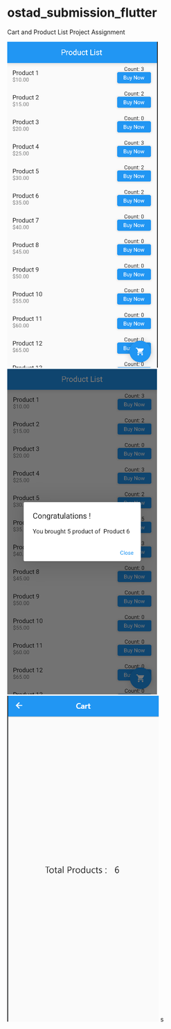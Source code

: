 # ostad_submission_flutter

Cart and Product List Project Assignment

![img_6.png](img_6.png)
![img_7.png](img_7.png)
![img_5.png](img_5.png)
s